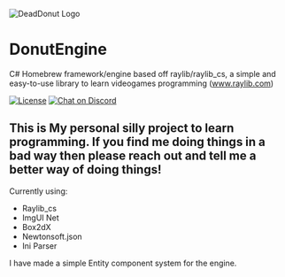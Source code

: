 ![DeadDonut Logo](https://www.deaddonut.se/img/Logos/Logo.png "DeadDonut Logo")

# DonutEngine

C# Homebrew framework/engine based off raylib/raylib_cs, a simple and easy-to-use library to learn videogames programming (www.raylib.com)

[![License](https://img.shields.io/badge/license-zlib%2Flibpng-blue.svg)](LICENSE)
[![Chat on Discord](https://img.shields.io/discord/426912293134270465.svg?logo=discord)](https://discord.gg/raylib)


## This is My personal silly project to learn programming. If you find me doing things in a bad way then please reach out and tell me a better way of doing things!

Currently using: 
- Raylib_cs
- ImgUI Net
- Box2dX
- Newtonsoft.json
- Ini Parser

I have made a simple Entity component system for the engine.
